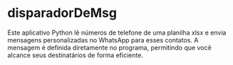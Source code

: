 # disparadorDeMsg
 Este aplicativo Python lê números de telefone de uma planilha xlsx e envia mensagens personalizadas no WhatsApp para esses contatos. A mensagem é definida diretamente no programa, permitindo que você alcance seus destinatários de forma eficiente.
